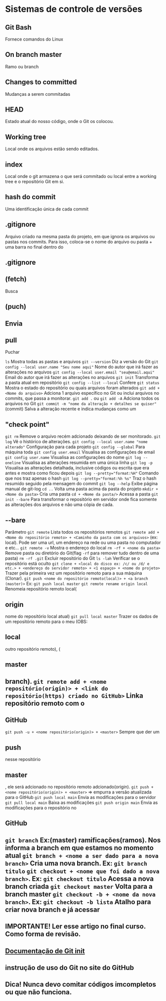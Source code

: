  <h1>Sistemas de controle de versões</h1> 

<h2>Git Bash</h2> Fornece comandos do Linux
<h2>On branch master</h2> Ramo ou branch
<h2>Changes to committed</h2> Mudanças a serem commitadas
<h2>HEAD</h2> Estado atual do nosso código, onde o Git os colocou.
<h2>Working tree</h2> Local onde os arquivos estão sendo editados.
<h2>index</h2> Local onde o git armazena o que será commitado ou local entre a working tree e o repositório Git em si.
<h2>hash do commit</h2> Uma identificação única de cada commit
<h2>.gitignore</h2> Arquivo criado na mesma pasta do projeto, em que ignora os arquivos ou pastas nos commits. Para isso, coloca-se o nome do arquivo ou pasta + uma barra no final dentro do <h2>.gitignore</h2>
<h2>(fetch)</h2> Busca
<h2>(puch)<h2> Envia 
<h2>pull</h2> Puchar

`ls` Mostra todas as pastas e arquivos
`git --version` Diz a versão do Git
`git config --local user.name "Seu nome aqui"` Nome do autor que irá fazer as alterações no arquivos
`git config --local user.email "seu@email.aqui"` Email do autor que irá fazer as alterações no arquivos
`git init` Transforma a pasta atual em repositório
`git config --list --local` Confere 
`git status` Mostra o estado do repositório ou quais arquivos foram alterados
`git add + <Nome do arquivo>` Adciona 1 arquivo específico no Git ou inclui arquivos no commits, que passa a monitorar.
`git add .` ou `git add -A` Adciona todos os arquivos no Git
`git commit -m "nome da alteração + detalhes se quiser"`(commit) Salva a alteração recente e indica mudanças como um <h2>"check point"</h2>
`git rm` Remove o arquivo recém adcionado deixando de ser monitorado.
`git log` Vê o histórico de alterações.
`git config --local user.name "nome alterado"` Configuração para cada projeto
`git config --global` Para máquina toda
`git config user.email` Visualisa as configurações de email
`git config user.name` Visualisa as configurações do nome
`git log --oneline` Visualisa as alterações resumida em uma única linha
`git log -p` Visualisa as alterações detalhada, inclusive códigos ou escrita que era antes e mostra como ficou depois
`git log --pretty="format:%H"` Comando que nos traz apenas o hash
`git log --pretty="format:%h %s"` Traz o hash resumido seguido pela mensagem do commit
`git log --help` Exibe página manual de git-log
`cd ..` Volta uma pasta acima da pasta do projeto
`mkdir + <Nome da pasta>` Cria uma pasta
`cd + <Nome da pasta/>` Acessa a pasta
`git init --bare` Para transformar o repositório em servidor onde fica somente as alterações dos arquivos e não uma cópia de cada. <h2>--bare</h2> Parâmetro
`git remote` Lista todos os repositórios remotos
`git remote add + <Nome do repositório remoto> + <Caminho da pasta com os arquivos>` (ex: local). Pode ser uma url, um endereço na rede ou uma pasta no computador e etc...
`git remote -v` Mostra o endereço do local
`rm -rf + <nome da pasta>` Remove pasta ou diretório do Git(flag `-rf` para remover tudo dentro de uma pasta)
`rm -rf .git` Excluir repositório do Git
`ls -lah` Verificar se o repositório está oculto
`git clone + <local do disco ex: /c/ ou /d/ e etc.> + <endereço do servidor remoto> + <1 espaço> + <nome do projeto>` Trazer pela primeira vez um repositório remoto para a sua máquina (Clonar).
`git push <nome do repositório remoto(local)> + <a branch (master)>` Ex: `git push local master`
`git remote rename origin local` Renomeia repositório remoto local(<h2>origin</h2> nome do repositório local atual)
`git pull local master` Trazer os dados de um repositório remoto para o meu (OBS: <h2>local</h2> outro repositório remoto), (<h2>master<h2> branch).
`git remote add + <nome repositório(origin)> + <link do repositório(https) criado no GitHub>` Linka repositório remoto com o <h2>GitHub</h2>
`git push -u + <nome repositório(origin)> + <master>` Sempre que der um <h2>push</h2> nesse repositório <h2>master</h2>, ele será adcionado no repositório remoto adcionado(origin).
`git push + <nome repositório(origin)> + <master>` => empurra a versão atualizada para o GitHub
`git push local main` Envia as modificações para o servidor
`git pull local main` Baixa as modificações
`git push origin main` Envia as modificações para o repositório no <h2>GitHub<h2>
`git branch` Ex:(master) ramificações(ramos). Nos informa a branch em que estamos no momento atual
`git branch + <nome a ser dado para a nova branch>` Cria uma nova branch. Ex: `git branch titulo`
`git checkout + <nome que foi dado a nova branch>`. Ex: `git checkout titulo` Acessa a nova branch criada
`git checkout master` Volta para a branch master
`git checkout -b + <nome da nova branch>`. Ex: `git checkout -b lista` Atalho para criar nova branch e já acessar

<h2>IMPORTANTE! Ler esse artigo no final curso. Como forma de revisão.</h2>

<a href="https://training.github.com/downloads/pt_BR/github-git-cheat-sheet/"><h2>Documentação de Git init</h2></a> <h2>instrução de uso do Git no site do GitHub</h2>

<h2>Dica! Nunca devo comitar códigos imcompletos ou que não funciona.</h2>